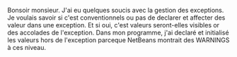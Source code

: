 Bonsoir monsieur. 
J'ai eu quelques soucis avec la gestion des exceptions.
Je voulais savoir si c'est conventionnels ou pas de declarer et affecter des valeur dans une exception.
Et si oui, c'est valeurs seront-elles visibles or des accolades de l'exception.
Dans mon programme, j'ai declaré et initialisé les valeurs hors de l'exception parceque NetBeans montrait des 
WARNINGS à ces niveau.
